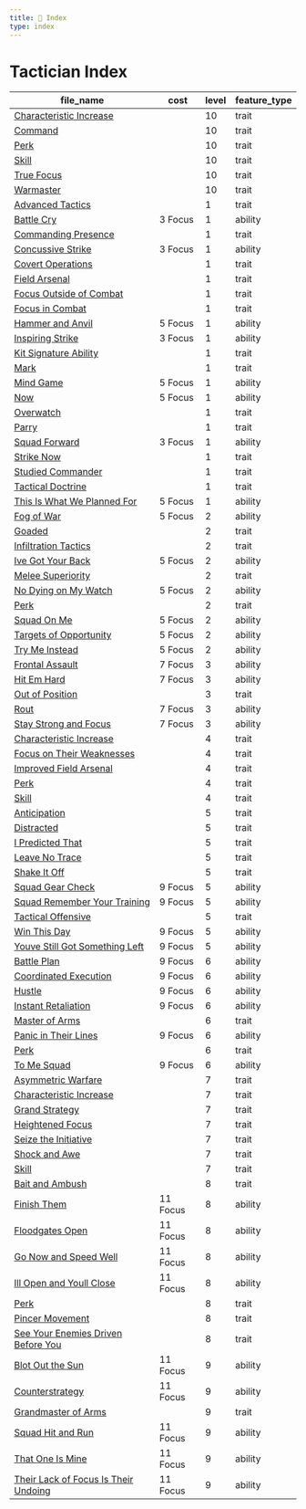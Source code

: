 ```yaml
---
title: 📑 Index
type: index
---
```


# Tactician Index

| file_name                                                                                                        | cost     | level | feature_type |
| ---------------------------------------------------------------------------------------------------------------- | -------- | ----- | ------------ |
| [Characteristic Increase](../10th-Level%20Features/Characteristic%20Increase)                                    |          | 10    | trait        |
| [Command](../10th-Level%20Features/Command)                                                                      |          | 10    | trait        |
| [Perk](../10th-Level%20Features/Perk)                                                                            |          | 10    | trait        |
| [Skill](../10th-Level%20Features/Skill)                                                                          |          | 10    | trait        |
| [True Focus](../10th-Level%20Features/True%20Focus)                                                              |          | 10    | trait        |
| [Warmaster](../10th-Level%20Features/Warmaster)                                                                  |          | 10    | trait        |
| [Advanced Tactics](../1st-Level%20Features/Advanced%20Tactics)                                                   |          | 1     | trait        |
| [Battle Cry](../1st-Level%20Features/Battle%20Cry)                                                               | 3 Focus  | 1     | ability      |
| [Commanding Presence](../1st-Level%20Features/Commanding%20Presence)                                             |          | 1     | trait        |
| [Concussive Strike](../1st-Level%20Features/Concussive%20Strike)                                                 | 3 Focus  | 1     | ability      |
| [Covert Operations](../1st-Level%20Features/Covert%20Operations)                                                 |          | 1     | trait        |
| [Field Arsenal](../1st-Level%20Features/Field%20Arsenal)                                                         |          | 1     | trait        |
| [Focus Outside of Combat](../1st-Level%20Features/Focus%20Outside%20of%20Combat)                                 |          | 1     | trait        |
| [Focus in Combat](../1st-Level%20Features/Focus%20in%20Combat)                                                   |          | 1     | trait        |
| [Hammer and Anvil](../1st-Level%20Features/Hammer%20and%20Anvil)                                                 | 5 Focus  | 1     | ability      |
| [Inspiring Strike](../1st-Level%20Features/Inspiring%20Strike)                                                   | 3 Focus  | 1     | ability      |
| [Kit Signature Ability](../1st-Level%20Features/Kit%20Signature%20Ability)                                       |          | 1     | trait        |
| [Mark](../1st-Level%20Features/Mark)                                                                             |          | 1     | trait        |
| [Mind Game](../1st-Level%20Features/Mind%20Game)                                                                 | 5 Focus  | 1     | ability      |
| [Now](../1st-Level%20Features/Now)                                                                               | 5 Focus  | 1     | ability      |
| [Overwatch](../1st-Level%20Features/Overwatch)                                                                   |          | 1     | trait        |
| [Parry](../1st-Level%20Features/Parry)                                                                           |          | 1     | trait        |
| [Squad Forward](../1st-Level%20Features/Squad%20Forward)                                                         | 3 Focus  | 1     | ability      |
| [Strike Now](../1st-Level%20Features/Strike%20Now)                                                               |          | 1     | trait        |
| [Studied Commander](../1st-Level%20Features/Studied%20Commander)                                                 |          | 1     | trait        |
| [Tactical Doctrine](../1st-Level%20Features/Tactical%20Doctrine)                                                 |          | 1     | trait        |
| [This Is What We Planned For](../1st-Level%20Features/This%20Is%20What%20We%20Planned%20For)                     | 5 Focus  | 1     | ability      |
| [Fog of War](../2nd-Level%20Features/Fog%20of%20War)                                                             | 5 Focus  | 2     | ability      |
| [Goaded](../2nd-Level%20Features/Goaded)                                                                         |          | 2     | trait        |
| [Infiltration Tactics](../2nd-Level%20Features/Infiltration%20Tactics)                                           |          | 2     | trait        |
| [Ive Got Your Back](../2nd-Level%20Features/Ive%20Got%20Your%20Back)                                             | 5 Focus  | 2     | ability      |
| [Melee Superiority](../2nd-Level%20Features/Melee%20Superiority)                                                 |          | 2     | trait        |
| [No Dying on My Watch](../2nd-Level%20Features/No%20Dying%20on%20My%20Watch)                                     | 5 Focus  | 2     | ability      |
| [Perk](../2nd-Level%20Features/Perk)                                                                             |          | 2     | trait        |
| [Squad On Me](../2nd-Level%20Features/Squad%20On%20Me)                                                           | 5 Focus  | 2     | ability      |
| [Targets of Opportunity](../2nd-Level%20Features/Targets%20of%20Opportunity)                                     | 5 Focus  | 2     | ability      |
| [Try Me Instead](../2nd-Level%20Features/Try%20Me%20Instead)                                                     | 5 Focus  | 2     | ability      |
| [Frontal Assault](../3rd-Level%20Features/Frontal%20Assault)                                                     | 7 Focus  | 3     | ability      |
| [Hit Em Hard](../3rd-Level%20Features/Hit%20Em%20Hard)                                                           | 7 Focus  | 3     | ability      |
| [Out of Position](../3rd-Level%20Features/Out%20of%20Position)                                                   |          | 3     | trait        |
| [Rout](../3rd-Level%20Features/Rout)                                                                             | 7 Focus  | 3     | ability      |
| [Stay Strong and Focus](../3rd-Level%20Features/Stay%20Strong%20and%20Focus)                                     | 7 Focus  | 3     | ability      |
| [Characteristic Increase](../4th-Level%20Features/Characteristic%20Increase)                                     |          | 4     | trait        |
| [Focus on Their Weaknesses](../4th-Level%20Features/Focus%20on%20Their%20Weaknesses)                             |          | 4     | trait        |
| [Improved Field Arsenal](../4th-Level%20Features/Improved%20Field%20Arsenal)                                     |          | 4     | trait        |
| [Perk](../4th-Level%20Features/Perk)                                                                             |          | 4     | trait        |
| [Skill](../4th-Level%20Features/Skill)                                                                           |          | 4     | trait        |
| [Anticipation](../5th-Level%20Features/Anticipation)                                                             |          | 5     | trait        |
| [Distracted](../5th-Level%20Features/Distracted)                                                                 |          | 5     | trait        |
| [I Predicted That](../5th-Level%20Features/I%20Predicted%20That)                                                 |          | 5     | trait        |
| [Leave No Trace](../5th-Level%20Features/Leave%20No%20Trace)                                                     |          | 5     | trait        |
| [Shake It Off](../5th-Level%20Features/Shake%20It%20Off)                                                         |          | 5     | trait        |
| [Squad Gear Check](../5th-Level%20Features/Squad%20Gear%20Check)                                                 | 9 Focus  | 5     | ability      |
| [Squad Remember Your Training](../5th-Level%20Features/Squad%20Remember%20Your%20Training)                       | 9 Focus  | 5     | ability      |
| [Tactical Offensive](../5th-Level%20Features/Tactical%20Offensive)                                               |          | 5     | trait        |
| [Win This Day](../5th-Level%20Features/Win%20This%20Day)                                                         | 9 Focus  | 5     | ability      |
| [Youve Still Got Something Left](../5th-Level%20Features/Youve%20Still%20Got%20Something%20Left)                 | 9 Focus  | 5     | ability      |
| [Battle Plan](../6th-Level%20Features/Battle%20Plan)                                                             | 9 Focus  | 6     | ability      |
| [Coordinated Execution](../6th-Level%20Features/Coordinated%20Execution)                                         | 9 Focus  | 6     | ability      |
| [Hustle](../6th-Level%20Features/Hustle)                                                                         | 9 Focus  | 6     | ability      |
| [Instant Retaliation](../6th-Level%20Features/Instant%20Retaliation)                                             | 9 Focus  | 6     | ability      |
| [Master of Arms](../6th-Level%20Features/Master%20of%20Arms)                                                     |          | 6     | trait        |
| [Panic in Their Lines](../6th-Level%20Features/Panic%20in%20Their%20Lines)                                       | 9 Focus  | 6     | ability      |
| [Perk](../6th-Level%20Features/Perk)                                                                             |          | 6     | trait        |
| [To Me Squad](../6th-Level%20Features/To%20Me%20Squad)                                                           | 9 Focus  | 6     | ability      |
| [Asymmetric Warfare](../7th-Level%20Features/Asymmetric%20Warfare)                                               |          | 7     | trait        |
| [Characteristic Increase](../7th-Level%20Features/Characteristic%20Increase)                                     |          | 7     | trait        |
| [Grand Strategy](../7th-Level%20Features/Grand%20Strategy)                                                       |          | 7     | trait        |
| [Heightened Focus](../7th-Level%20Features/Heightened%20Focus)                                                   |          | 7     | trait        |
| [Seize the Initiative](../7th-Level%20Features/Seize%20the%20Initiative)                                         |          | 7     | trait        |
| [Shock and Awe](../7th-Level%20Features/Shock%20and%20Awe)                                                       |          | 7     | trait        |
| [Skill](../7th-Level%20Features/Skill)                                                                           |          | 7     | trait        |
| [Bait and Ambush](../8th-Level%20Features/Bait%20and%20Ambush)                                                   |          | 8     | trait        |
| [Finish Them](../8th-Level%20Features/Finish%20Them)                                                             | 11 Focus | 8     | ability      |
| [Floodgates Open](../8th-Level%20Features/Floodgates%20Open)                                                     | 11 Focus | 8     | ability      |
| [Go Now and Speed Well](../8th-Level%20Features/Go%20Now%20and%20Speed%20Well)                                   | 11 Focus | 8     | ability      |
| [Ill Open and Youll Close](../8th-Level%20Features/Ill%20Open%20and%20Youll%20Close)                             | 11 Focus | 8     | ability      |
| [Perk](../8th-Level%20Features/Perk)                                                                             |          | 8     | trait        |
| [Pincer Movement](../8th-Level%20Features/Pincer%20Movement)                                                     |          | 8     | trait        |
| [See Your Enemies Driven Before You](../8th-Level%20Features/See%20Your%20Enemies%20Driven%20Before%20You)       |          | 8     | trait        |
| [Blot Out the Sun](../9th-Level%20Features/Blot%20Out%20the%20Sun)                                               | 11 Focus | 9     | ability      |
| [Counterstrategy](../9th-Level%20Features/Counterstrategy)                                                       | 11 Focus | 9     | ability      |
| [Grandmaster of Arms](../9th-Level%20Features/Grandmaster%20of%20Arms)                                           |          | 9     | trait        |
| [Squad Hit and Run](../9th-Level%20Features/Squad%20Hit%20and%20Run)                                             | 11 Focus | 9     | ability      |
| [That One Is Mine](../9th-Level%20Features/That%20One%20Is%20Mine)                                               | 11 Focus | 9     | ability      |
| [Their Lack of Focus Is Their Undoing](../9th-Level%20Features/Their%20Lack%20of%20Focus%20Is%20Their%20Undoing) | 11 Focus | 9     | ability      |
